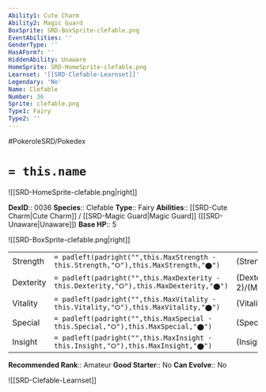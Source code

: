 ```yaml
---
Ability1: Cute Charm
Ability2: Magic Guard
BoxSprite: SRD-BoxSprite-clefable.png
EventAbilities: ''
GenderType: ''
HasAForm?: ''
HiddenAbility: Unaware
HomeSprite: SRD-HomeSprite-clefable.png
Learnset: '[[SRD-Clefable-Learnset]]'
Legendary: 'No'
Name: Clefable
Number: 36
Sprite: clefable.png
Type1: Fairy
Type2: ''
---
```


#PokeroleSRD/Pokedex

# `= this.name`

![[SRD-HomeSprite-clefable.png|right]]

**DexID**:: 0036
**Species**:: Clefable
**Type**:: Fairy
**Abilities**:: [[SRD-Cute Charm|Cute Charm]] / [[SRD-Magic Guard|Magic Guard]] ([[SRD-Unaware|Unaware]])
**Base HP**:: 5

![[SRD-BoxSprite-clefable.png|right]]

|           |                                                                                        |                                          |
| --------- | -------------------------------------------------------------------------------------- | ---------------------------------------- |
| Strength  | `= padleft(padright("",this.MaxStrength - this.Strength,"⭘"),this.MaxStrength,"⬤")`    | (Strength::2)/(MaxStrength::5)   |
| Dexterity | `= padleft(padright("",this.MaxDexterity - this.Dexterity,"⭘"),this.MaxDexterity,"⬤")` | (Dexterity:: 2)/(MaxDexterity::4) |
| Vitality  | `= padleft(padright("",this.MaxVitality - this.Vitality,"⭘"),this.MaxVitality,"⬤")`    | (Vitality::2)/(MaxVitality::5)   |
| Special   | `= padleft(padright("",this.MaxSpecial - this.Special,"⭘"),this.MaxSpecial,"⬤")`       | (Special::3)/(MaxSpecial::6)     |
| Insight   | `= padleft(padright("",this.MaxInsight - this.Insight,"⭘"),this.MaxInsight,"⬤")`       | (Insight::2)/(MaxInsight::5)     |

**Recommended Rank**:: Amateur
**Good Starter**:: No
**Can Evolve**:: No

![[SRD-Clefable-Learnset]]